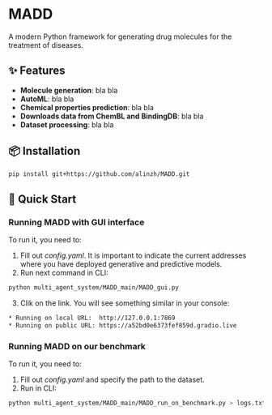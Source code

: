 # MADD

A modern Python framework for generating drug molecules for the treatment of diseases.

## ✨ Features

- **Molecule generation**: bla bla
- **AutoML**: bla bla
- **Chemical properties prediction**:  bla bla
- **Downloads data from ChemBL and BindingDB**:  bla bla
- **Dataset processing**:  bla bla

## 📦 Installation

```bash
pip install git+https://github.com/alinzh/MADD.git
```

## 🚀 Quick Start
### Running MADD with GUI interface
To run it, you need to:
1) Fill out _config.yaml_. It is important to indicate the current addresses where you have deployed generative and predictive models.
2) Run next command in CLI:
   
```bash
python multi_agent_system/MADD_main/MADD_gui.py
```
3) Clik on the link. You will see something similar in your console:
```bash
* Running on local URL:  http://127.0.0.1:7869
* Running on public URL: https://a52bd0e6373fef859d.gradio.live
```

### Running MADD on our benchmark
To run it, you need to:
1) Fill out _config.yaml_ and specify the path to the dataset.
2) Run in CLI:
   
```bash
python multi_agent_system/MADD_main/MADD_run_on_benchmark.py > logs.txt
```
